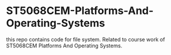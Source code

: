 # ST5068CEM-Platforms-And-Operating-Systems
this repo contains code for file system. Related to course work of ST5068CEM Platforms And Operating Systems. 

